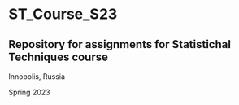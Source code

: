 # ST_Course_S23
Repository for assignments for Statistichal Techniques course
----
Innopolis, Russia

Spring 2023
